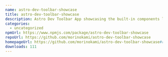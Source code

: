 ```yaml
---
name: astro-dev-toolbar-showcase
title: astro-dev-toolbar-showcase
description: Astro Dev Toolbar App showcasing the built-in components listed in the docs
categories:
  - uncategorized
npmUrl: https://www.npmjs.com/package/astro-dev-toolbar-showcase
repoUrl: https://github.com/morinokami/astro-dev-toolbar-showcase
homepageUrl: https://github.com/morinokami/astro-dev-toolbar-showcase#readme
downloads: 111
---
```

